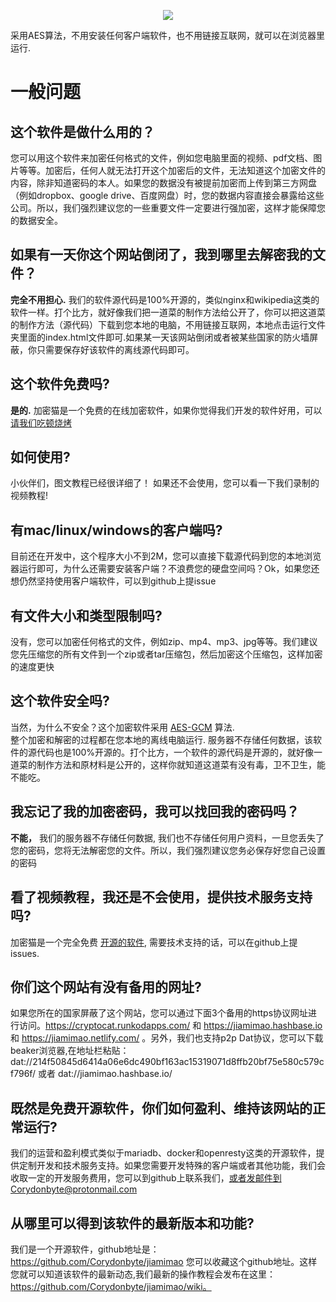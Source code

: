 <p align="center">
  <a href="#" rel="noopener">
 <img src="https://i.ibb.co/5vNbRcg/cat3.png"></a>
</p>


采用AES算法，不用安装任何客户端软件，也不用链接互联网，就可以在浏览器里运行.

# 一般问题

## 这个软件是做什么用的？

您可以用这个软件来加密任何格式的文件，例如您电脑里面的视频、pdf文档、图片等等。加密后，任何人就无法打开这个加密后的文件，无法知道这个加密文件的内容，除非知道密码的本人。如果您的数据没有被提前加密而上传到第三方网盘（例如dropbox、google drive、百度网盘）时，您的数据内容直接会暴露给这些公司。所以，我们强烈建议您的一些重要文件一定要进行强加密，这样才能保障您的数据安全。

## 如果有一天你这个网站倒闭了，我到哪里去解密我的文件？

**完全不用担心.** 我们的软件源代码是100%开源的，类似nginx和wikipedia这类的软件一样。打个比方，就好像我们把一道菜的制作方法给公开了，你可以把这道菜的制作方法（源代码）下载到您本地的电脑，不用链接互联网，本地点击运行文件夹里面的index.html文件即可.如果某一天该网站倒闭或者被某些国家的防火墙屏蔽，你只需要保存好该软件的离线源代码即可。

  
## 这个软件免费吗?

**是的.** 加密猫是一个免费的在线加密软件，如果你觉得我们开发的软件好用，可以 [请我们吃顿烧烤](https://paypal.me/peaceonyou?locale.x=en_US)

  

## 如何使用?

小伙伴们，图文教程已经很详细了！ 如果还不会使用，您可以看一下我们录制的视频教程!

  

## 有mac/linux/windows的客户端吗?

目前还在开发中，这个程序大小不到2M，您可以直接下载源代码到您的本地浏览器运行即可，为什么还需要安装客户端？不浪费您的硬盘空间吗？Ok，如果您还想仍然坚持使用客户端软件，可以到github上提issue

  

## 有文件大小和类型限制吗?

没有，您可以加密任何格式的文件，例如zip、mp4、mp3、jpg等等。我们建议您先压缩您的所有文件到一个zip或者tar压缩包，然后加密这个压缩包，这样加密的速度更快

  

## 这个软件安全吗?

当然，为什么不安全？这个加密软件采用 [AES-GCM](https://www.w3.org/TR/WebCryptoAPI/#aes-gcm) 算法.  
整个加密和解密的过程都在您本地的离线电脑运行. 服务器不存储任何数据，该软件的源代码也是100%开源的。打个比方，一个软件的源代码是开源的，就好像一道菜的制作方法和原材料是公开的，这样你就知道这道菜有没有毒，卫不卫生，能不能吃。

  

## 我忘记了我的加密密码，我可以找回我的密码吗？

**不能，** 我们的服务器不存储任何数据, 我们也不存储任何用户资料，一旦您丢失了您的密码，您将无法解密您的文件。所以，我们强烈建议您务必保存好您自己设置的密码

  

## 看了视频教程，我还是不会使用，提供技术服务支持吗?

加密猫是一个完全免费 [开源的软件](https://github.com/Corydonbyte/jiamimao), 需要技术支持的话，可以在github上提issues.

  

## 你们这个网站有没有备用的网址?

如果您所在的国家屏蔽了这个网站，您可以通过下面3个备用的https协议网址进行访问。https://cryptocat.runkodapps.com/ 和 https://jiamimao.hashbase.io  和 https://jiamimao.netlify.com/ 。另外，我们也支持p2p Dat协议，您可以下载beaker浏览器,在地址栏粘贴： dat://214f50845d6414a06e6dc490bf163ac15319071d8ffb20bf75e580c579cf796f/ 或者 dat://jiamimao.hashbase.io/

  

## 既然是免费开源软件，你们如何盈利、维持该网站的正常运行?

我们的运营和盈利模式类似于mariadb、docker和openresty这类的开源软件，提供定制开发和技术服务支持。如果您需要开发特殊的客户端或者其他功能，我们会收取一定的开发服务费用，您可以到github上联系我们，或者发邮件到Corydonbyte@protonmail.com

## 从哪里可以得到该软件的最新版本和功能?
我们是一个开源软件，github地址是：https://github.com/Corydonbyte/jiamimao  您可以收藏这个github地址。这样您就可以知道该软件的最新动态,我们最新的操作教程会发布在这里：https://github.com/Corydonbyte/jiamimao/wiki。
